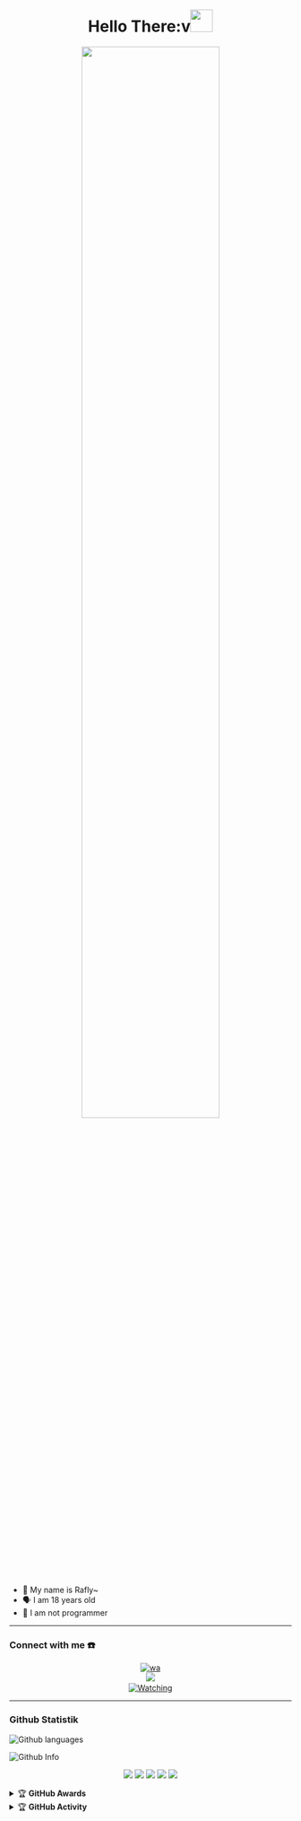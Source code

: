 <h1 align="center">Hello There:v<img src="https://user-images.githubusercontent.com/1303154/88677602-1635ba80-d120-11ea-84d8-d263ba5fc3c0.gif" width="40px" alt=""><br></h1>

<p align="center">
    <img src="https://i.ibb.co/HYvLwF2/106.jpg" width="70%" style="margin-left: auto;margin-right: auto;display: block;">
</p>

<p align="center">

- 👼 My name is Rafly~
- 🗣️ I am 18 years old 
- 🔭 I am not programmer

</p>

------
### Connect with me ☎️
<p align="center">
  <a href="https://api.whatsapp.com/send/?phone=447466989823&text=Hai+orang+ganteng%3Av&type=phone_number&app_absent=0" target="_blank"><img src="https://img.shields.io/badge/WhatsApp-25D366?style=for-the-badge&logo=whatsapp&logoColor=white" alt="wa"></a>
     <br><a name=dragneel1111&label=VIEWS&style=flat-square&color=green" />
  <a href="https://github.com/dragneel1111"><img src="https://img.shields.io/badge/-GitHub-black?style=flat-square&logo=github" />
       <a name=dragneel1111&label=VIEWS&style=flat-square&color=green" /></br>
  <a href="https://komarev.com/ghpvc/?username=zeeoneofc&color=blue&style=flat-square&label=Profile+Views">
    <img title="Watching" src="https://komarev.com/ghpvc/?username=dragneel1111&color=blue&style=flat-square&label=Profile+View"></a>
</p>

------

### Github Statistik


![Github languages](https://github-readme-stats.vercel.app/api/top-langs/?username=dragneel1111&theme=great-gatsby)

![Github Info](https://github-profile-summary-cards.vercel.app/api/cards/profile-details?username=dragneel1111&theme=monokai)

<p align="center">
    <img src="https://img.shields.io/badge/OS-Linux-blue?&logo=Linux" />
    <img src="https://img.shields.io/badge/OS-Windows-blue?&logo=Windows" />
    <img src="https://img.shields.io/badge/IDE-Xcode-blue?&logo=xcode" />
    <img src="https://img.shields.io/badge/Text%20Editor-Visual%20Studio%20Code-blue?&logo=visual%20studio%20code&logoColor=blue" />
    <img src="https://img.shields.io/badge/Sublime%20Text-gray?&logo=Sublime-Text" />
</p>
<details>
    <summary>&#127942 <b>GitHub Awards</b></summary><br/>

![Github Trophy](https://github-profile-trophy.vercel.app/?username=phaticusthiccy)

</details>

<details>
    <summary>&#127942 <b>GitHub Activity</b></summary><br/>

![Metrics](https://metrics.lecoq.io/dragneel1111?template=classic&repositories.forks=true&languages=1&languages.colors=github&languages.threshold=0%25&config.timezone=Asia%2FMakassar)

</details>
